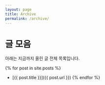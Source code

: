 ```yaml
---
layout: page
title: Archive
permalink: /archive/
---
```


# 글 모음

아래는 지금까지 올린 글 전체 목록입니다.

{% for post in site.posts %}
- [{{ post.title }}]({{ post.url }})
{% endfor %}
